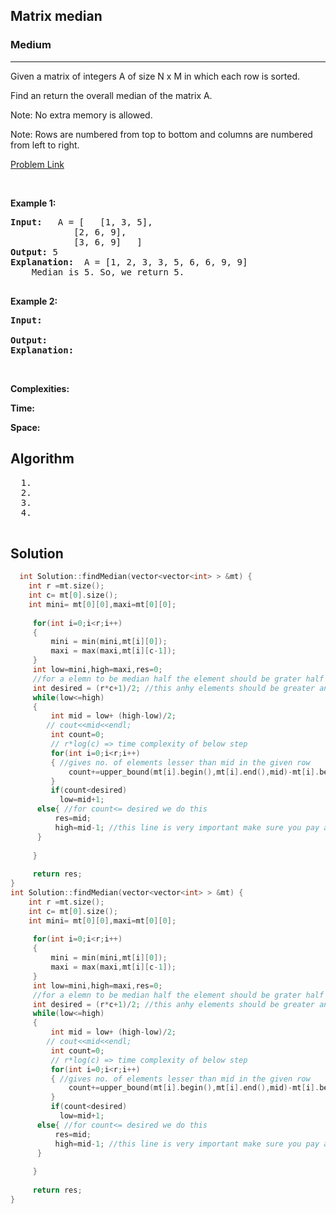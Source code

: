 <h2>Matrix median</h2>
<h3>Medium</h3><hr>
<div><p>
  
Given a matrix of integers A of size N x M in which each row is sorted.

Find an return the overall median of the matrix A.

Note: No extra memory is allowed.

Note: Rows are numbered from top to bottom and columns are numbered from left to right.
 
</p>


[Problem Link](https://www.interviewbit.com/problems/matrix-median/)

<p>&nbsp;</p>
<p><strong>Example 1:</strong></p>

      
 
<pre><strong>Input:</strong>   A = [   [1, 3, 5],
            [2, 6, 9],
            [3, 6, 9]   ]
<strong>Output:</strong> 5
<strong>Explanation:</strong>  A = [1, 2, 3, 3, 5, 6, 6, 9, 9]
    Median is 5. So, we return 5.

</pre>

<p><strong>Example 2:</strong></p>

<pre><strong>Input:</strong> 
     
<strong>Output:</strong> 
<strong>Explanation:</strong> 
</pre>

<p>&nbsp;</p>
<p><strong>Complexities:</strong></p>
<strong>Time:</strong> 
  
<strong>Space:</strong> 
  <h2> Algorithm </h2>
 <pre>
  1. 
  2.
  3. 
  4. 
  </pre>
  <h2> Solution </h2>
  
  ``` c++ 
    int Solution::findMedian(vector<vector<int> > &mt) {
      int r =mt.size();
      int c= mt[0].size();
      int mini= mt[0][0],maxi=mt[0][0];
       
       for(int i=0;i<r;i++)
       {
           mini = min(mini,mt[i][0]);
           maxi = max(maxi,mt[i][c-1]);
       }
       int low=mini,high=maxi,res=0;
       //for a elemn to be median half the element should be grater half of them lesser
       int desired = (r*c+1)/2; //this anhy elements should be greater and lesser
       while(low<=high)
       {
           int mid = low+ (high-low)/2;
          // cout<<mid<<endl;
           int count=0;
           // r*log(c) => time complexity of below step
           for(int i=0;i<r;i++)
           { //gives no. of elements lesser than mid in the given row
               count+=upper_bound(mt[i].begin(),mt[i].end(),mid)-mt[i].begin(); 
           }
           if(count<desired)
             low=mid+1;
        else{ //for count<= desired we do this
            res=mid;
            high=mid-1; //this line is very important make sure you pay attention to it
        }
           
       }
       
       return res;
}
int Solution::findMedian(vector<vector<int> > &mt) {
      int r =mt.size();
      int c= mt[0].size();
      int mini= mt[0][0],maxi=mt[0][0];
       
       for(int i=0;i<r;i++)
       {
           mini = min(mini,mt[i][0]);
           maxi = max(maxi,mt[i][c-1]);
       }
       int low=mini,high=maxi,res=0;
       //for a elemn to be median half the element should be grater half of them lesser
       int desired = (r*c+1)/2; //this anhy elements should be greater and lesser
       while(low<=high)
       {
           int mid = low+ (high-low)/2;
          // cout<<mid<<endl;
           int count=0;
           // r*log(c) => time complexity of below step
           for(int i=0;i<r;i++)
           { //gives no. of elements lesser than mid in the given row
               count+=upper_bound(mt[i].begin(),mt[i].end(),mid)-mt[i].begin(); 
           }
           if(count<desired)
             low=mid+1;
        else{ //for count<= desired we do this
            res=mid;
            high=mid-1; //this line is very important make sure you pay attention to it
        }
           
       }
       
       return res;
}

  ```
</div>
